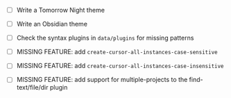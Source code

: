 
- [ ] Write a Tomorrow Night theme
- [ ] Write an Obsidian theme
- [ ] Check the syntax plugins in `data/plugins` for missing patterns

- [ ] MISSING FEATURE: add `create-cursor-all-instances-case-sensitive`
- [ ] MISSING FEATURE: add `create-cursor-all-instances-case-insensitive`
- [ ] MISSING FEATURE: add support for multiple-projects to the find-text/file/dir plugin

